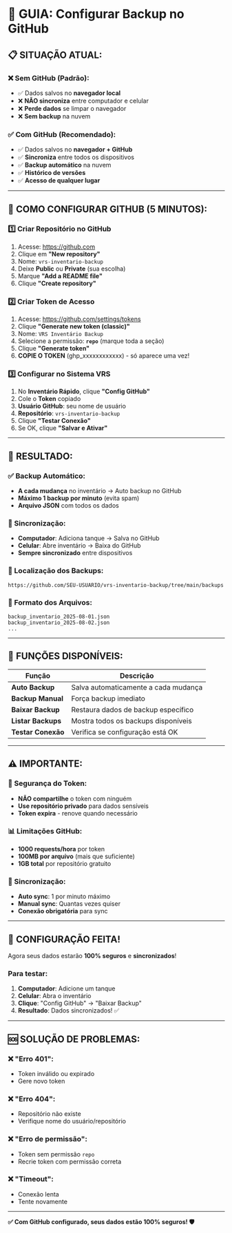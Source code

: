 # 🔄 GUIA: Configurar Backup no GitHub

## 📋 **SITUAÇÃO ATUAL:**

### ❌ **Sem GitHub (Padrão):**
- ✅ Dados salvos no **navegador local**
- ❌ **NÃO sincroniza** entre computador e celular
- ❌ **Perde dados** se limpar o navegador
- ❌ **Sem backup** na nuvem

### ✅ **Com GitHub (Recomendado):**
- ✅ Dados salvos no **navegador + GitHub**
- ✅ **Sincroniza** entre todos os dispositivos
- ✅ **Backup automático** na nuvem
- ✅ **Histórico de versões**
- ✅ **Acesso de qualquer lugar**

---

## 🚀 **COMO CONFIGURAR GITHUB (5 MINUTOS):**

### **1️⃣ Criar Repositório no GitHub**

1. Acesse: https://github.com
2. Clique em **"New repository"**
3. Nome: `vrs-inventario-backup`
4. Deixe **Public** ou **Private** (sua escolha)
5. Marque **"Add a README file"**
6. Clique **"Create repository"**

### **2️⃣ Criar Token de Acesso**

1. Acesse: https://github.com/settings/tokens
2. Clique **"Generate new token (classic)"**
3. Nome: `VRS Inventário Backup`
4. Selecione a permissão: **`repo`** (marque toda a seção)
5. Clique **"Generate token"**
6. **COPIE O TOKEN** (ghp_xxxxxxxxxxxx) - só aparece uma vez!

### **3️⃣ Configurar no Sistema VRS**

1. No **Inventário Rápido**, clique **"Config GitHub"**
2. Cole o **Token** copiado
3. **Usuário GitHub**: seu nome de usuário
4. **Repositório**: `vrs-inventario-backup`
5. Clique **"Testar Conexão"**
6. Se OK, clique **"Salvar e Ativar"**

---

## 🎯 **RESULTADO:**

### **✅ Backup Automático:**
- **A cada mudança** no inventário → Auto backup no GitHub
- **Máximo 1 backup por minuto** (evita spam)
- **Arquivo JSON** com todos os dados

### **📱 Sincronização:**
- **Computador**: Adiciona tanque → Salva no GitHub
- **Celular**: Abre inventário → Baixa do GitHub
- **Sempre sincronizado** entre dispositivos

### **📂 Localização dos Backups:**
```
https://github.com/SEU-USUARIO/vrs-inventario-backup/tree/main/backups
```

### **📄 Formato dos Arquivos:**
```
backup_inventario_2025-08-01.json
backup_inventario_2025-08-02.json
...
```

---

## 🔧 **FUNÇÕES DISPONÍVEIS:**

| **Função** | **Descrição** |
|------------|---------------|
| **Auto Backup** | Salva automaticamente a cada mudança |
| **Backup Manual** | Força backup imediato |
| **Baixar Backup** | Restaura dados de backup específico |
| **Listar Backups** | Mostra todos os backups disponíveis |
| **Testar Conexão** | Verifica se configuração está OK |

---

## ⚠️ **IMPORTANTE:**

### **🔐 Segurança do Token:**
- **NÃO compartilhe** o token com ninguém
- **Use repositório privado** para dados sensíveis
- **Token expira** - renove quando necessário

### **📊 Limitações GitHub:**
- **1000 requests/hora** por token
- **100MB por arquivo** (mais que suficiente)
- **1GB total** por repositório gratuito

### **🔄 Sincronização:**
- **Auto sync**: 1 por minuto máximo
- **Manual sync**: Quantas vezes quiser
- **Conexão obrigatória** para sync

---

## 🎉 **CONFIGURAÇÃO FEITA!**

Agora seus dados estarão **100% seguros** e **sincronizados**!

### **Para testar:**
1. **Computador**: Adicione um tanque
2. **Celular**: Abra o inventário
3. **Clique**: "Config GitHub" → "Baixar Backup"
4. **Resultado**: Dados sincronizados! ✅

---

## 🆘 **SOLUÇÃO DE PROBLEMAS:**

### **❌ "Erro 401":**
- Token inválido ou expirado
- Gere novo token

### **❌ "Erro 404":**
- Repositório não existe
- Verifique nome do usuário/repositório

### **❌ "Erro de permissão":**
- Token sem permissão `repo`
- Recrie token com permissão correta

### **❌ "Timeout":**
- Conexão lenta
- Tente novamente

---

**✅ Com GitHub configurado, seus dados estão 100% seguros! 🛡️**
